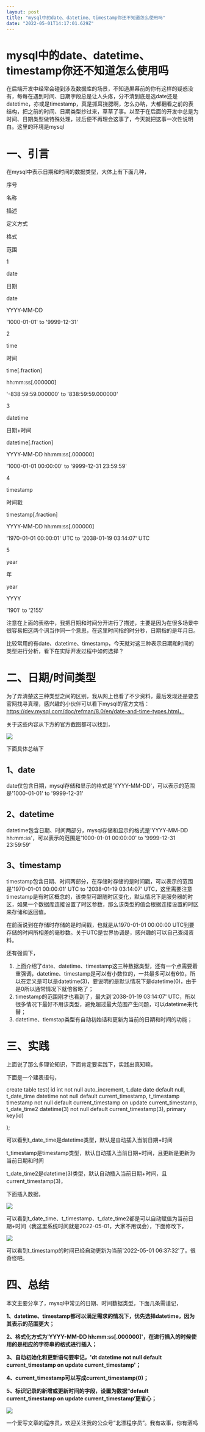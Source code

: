```yaml
---
layout: post
title: "mysql中的date、datetime、timestamp你还不知道怎么使用吗"
date: "2022-05-01T14:17:01.629Z"
---
```

mysql中的date、datetime、timestamp你还不知道怎么使用吗
========================================

在后端开发中经常会碰到涉及数据库的场景，不知道屏幕前的你有这样的疑惑没有，每每在遇到时间、日期字段总是让人头疼，分不清到底是选date还是datetime，亦或是timestamp，真是抓耳挠腮啊，怎么办呐，大都翻看之前的表结构，把之前的时间、日期类型抄过来，草草了事。以至于在后面的开发中总是为时间、日期类型做特殊处理，过后便不再理会这事了，今天就把这事一次性说明白。这里的环境是mysql

一、引言
====

在mysql中表示日期和时间的数据类型，大体上有下面几种，

序号

名称

描述

定义方式

格式

范围

1

date

日期

date

YYYY-MM-DD

'1000-01-01' to '9999-12-31'

2

time

时间

time\[.fraction\]

hh:mm:ss\[.000000\]

'-838:59:59.000000' to '838:59:59.000000'

3

datetime

日期+时间

datetime\[.fraction\]

YYYY-MM-DD hh:mm:ss\[.000000\]

'1000-01-01 00:00:00' to '9999-12-31 23:59:59'

4

timestamp

时间戳

timestamp\[.fraction\]

YYYY-MM-DD hh:mm:ss\[.000000\]

'1970-01-01 00:00:01' UTC to '2038-01-19 03:14:07' UTC

5

year

年

year

YYYY

'1901' to '2155'

注意在上面的表格中，我把日期和时间分开进行了描述，主要是因为在很多场景中很容易把这两个词当作同一个意思，在这里时间指的时分秒，日期指的是年月日。

比较常用的有date、datetime、timestamp，今天就对这三种表示日期和时间的类型进行分析，看下在实际开发过程中如何选择？

二、日期/时间类型
=========

为了弄清楚这三种类型之间的区别，我从网上也看了不少资料，最后发现还是要去官网找寻真理，感兴趣的小伙伴可以看下mysql的官方文档：https://dev.mysql.com/doc/refman/8.0/en/date-and-time-types.html，

关于这些内容从下方的官方截图都可以找到，

![](https://img2022.cnblogs.com/blog/985599/202204/985599-20220430213516654-532773611.png)

下面具体总结下

1、date
------

date仅包含日期，mysql存储和显示的格式是'YYYY-MM-DD'，可以表示的范围是'1000-01-01' to '9999-12-31'

2、datetime
----------

datetime包含日期、时间两部分，mysql存储和显示的格式是'YYYY-MM-DD hh:mm:ss'，可以表示的范围是'1000-01-01 00:00:00' to '9999-12-31 23:59:59'

3、timestamp
-----------

timestamp包含日期、时间两部分，在存储时存储的是时间戳，可以表示的范围是'1970-01-01 00:00:01' UTC to '2038-01-19 03:14:07' UTC，这里需要注意timestamp是有时区概念的，该类型可跟随时区变化，默认情况下是服务器的时区，如果一个数据库连接设置了时区参数，那么该类型的值会根据连接设置的时区来存储和返回值。

在前面说到在存储时存储的是时间戳，也就是从1970-01-01 00:00:00 UTC到要存储的时间所相差的毫秒数。关于UTC是世界协调是，感兴趣的可以自己查阅资料。

还有强调下，

1.  上面介绍了date、datetime、timestamp这三种数据类型，还有一个点需要着重强调，datetime、timestamp是可以有小数位的，一共最多可以有6位，所以在定义是可以是datetime(3)，要说明的是默认情况下是datetime(0)，由于是0所以通常情况下就倍省略了；
2.  timestamp的范围刚才也看到了，最大到'2038-01-19 03:14:07' UTC，所以很多情况下最好不用该类型，避免超过最大范围产生问题，可以datetime来代替；
3.  datetime、tiemstap类型有自动初始话和更新为当前的日期和时间的功能；

三、实践
====

上面说了那么多理论知识，下面肯定要实践下，实践出真知嘛，

下面是一个建表语句，

create table test(
 id int not null  auto\_increment,
 t\_date date default null,
 t\_date\_time datetime not null default current\_timestamp,
 t\_timestamp timestamp not null default current\_timestamp on update  current\_timestamp,
 t\_date\_time2 datetime(3) not null default current\_timestamp(3),
 primary key(id)
 
 );

可以看到t\_date\_time是datetime类型，默认是自动插入当前日期+时间

t\_timestamp是timestamp类型，默认自动插入当前日期+时间，且更新是更新为当前日期和时间

t\_date\_time2是datetime(3)类型，默认自动插入当前日期+时间，且current\_timestamp(3)，

下面插入数据，

![](https://img2022.cnblogs.com/blog/985599/202204/985599-20220430223559678-134773139.png)

可以看到t\_date\_time、t\_timestamp、t\_date\_time2都是可以自动赋值为当前日期+时间（我这里系统时间就是2022-05-01，大家不用误会），下面修改下，

![](https://img2022.cnblogs.com/blog/985599/202204/985599-20220430223803285-1530468922.png)

可以看到t\_timestamp的时间已经自动更新为当前'2022-05-01 06:37:32'了。很奇怪吧。

四、总结
====

本文主要分享了，mysql中常见的日期、时间数据类型，下面几条需谨记，

**1、datetime、timestamp都可以满足需求的情况下，优先选择datetime，因为其表示的范围更大；**

**2、格式化方式为'YYYY-MM-DD hh:mm:ss\[.000000\]'，在进行插入的时候使用的是相应的字符串的格式进行插入；**

**3、自动初始化和更新语句要牢记，'dt datetime not null default current\_timestamp on update current\_timestamp'；**

**4、current\_timestamp可以写成current\_timestamp(0)；**

**5、标识记录的新增或更新时间的字段，设置为数据“default current\_timestamp on update current\_timestamp‘更省心；**

**![](https://img2022.cnblogs.com/blog/985599/202204/985599-20220430224001638-1213134556.jpg)**

一个爱写文章的程序员，欢迎关注我的公众号“北漂程序员”。我有故事，你有酒吗